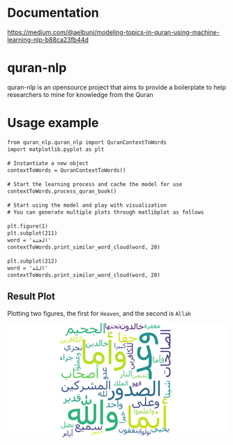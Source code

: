 # Documentation

https://medium.com/@aelbuni/modeling-topics-in-quran-using-machine-learning-nlp-b88ca23fb44d

# quran-nlp
quran-nlp is an opensource project that aims to provide a boilerplate to help researchers to mine for knowledge from the Quran

# Usage example

```
from quran_nlp.quran_nlp import QuranContextToWords
import matplotlib.pyplot as plt 

# Instantiate a new object
contextToWords = QuranContextToWords()

# Start the learning process and cache the model for use
contextToWords.process_quran_book()

# Start using the model and play with visualization
# You can generate multiple plots through matlibplot as follows

plt.figure(1)
plt.subplot(211)
word = 'الجنة'
contextToWords.print_similar_word_cloud(word, 20)

plt.subplot(212)
word = 'الله'
contextToWords.print_similar_word_cloud(word, 20)
```
## Result Plot
Plotting two figures, the first for `Heaven`, and the second is `Allah`

![Quran NLP](sample.png "Quran ")
